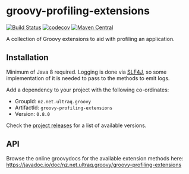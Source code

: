 
groovy-profiling-extensions
===========================

[![Build Status](https://github.com/ultraq/groovy-profiling-extensions/actions/workflows/build.yml/badge.svg)](https://github.com/ultraq/groovy-profiling-extensions/actions)
[![codecov](https://codecov.io/gh/ultraq/groovy-profiling-extensions/branch/main/graph/badge.svg?token=FOLRRS9CNJ)](https://codecov.io/gh/ultraq/groovy-profiling-extensions)
[![Maven Central](https://img.shields.io/maven-central/v/nz.net.ultraq.groovy/groovy-profiling-extensions.svg?maxAge=3600)](http://search.maven.org/#search|ga|1|g%3A%22nz.net.ultraq.groovy%22%20AND%20a%3A%22groovy-profiling-extensions%22)

A collection of Groovy extensions to aid with profiling an application.


Installation
------------

Minimum of Java 8 required.  Logging is done via [SLF4J](http://www.slf4j.org/),
so some implementation of it is needed to pass to the methods to emit logs.

Add a dependency to your project with the following co-ordinates:

 - GroupId: `nz.net.ultraq.groovy`
 - ArtifactId: `groovy-profiling-extensions`
 - Version: `0.8.0`

Check the [project releases](https://github.com/ultraq/groovy-profiling-extensions/releases)
for a list of available versions.


API
---

Browse the online groovydocs for the available extension methods here:
https://javadoc.io/doc/nz.net.ultraq.groovy/groovy-profiling-extensions
